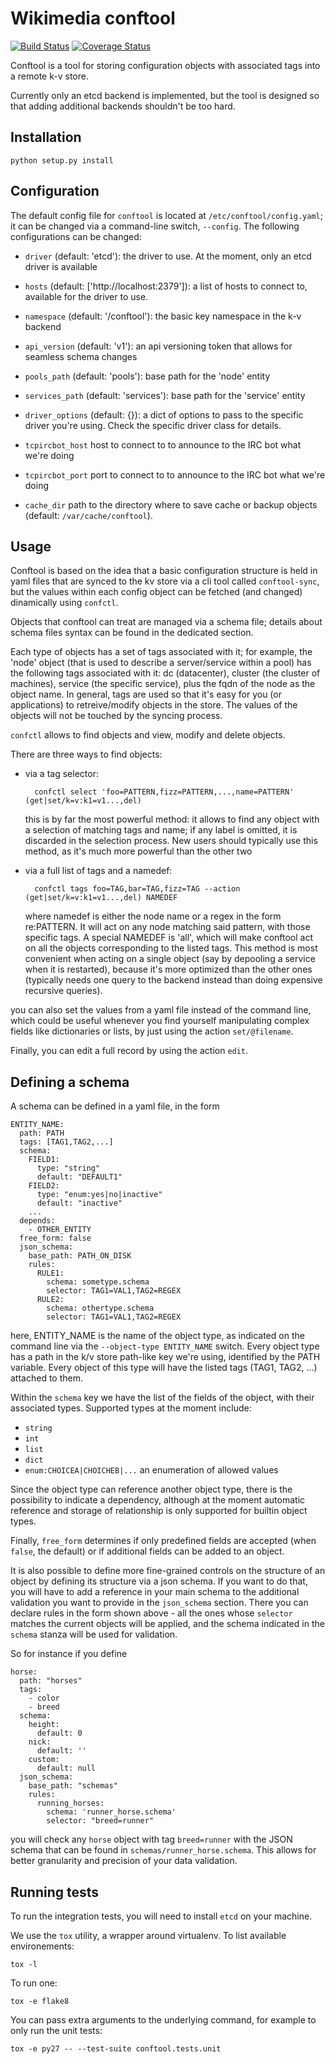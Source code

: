 Wikimedia conftool
=======================

[![Build Status](https://travis-ci.org/wikimedia/operations-software-conftool.svg?branch=master)](https://travis-ci.org/wikimedia/operations-software-conftool)
[![Coverage Status](https://coveralls.io/repos/github/wikimedia/operations-software-conftool/badge.svg?branch=master)](https://coveralls.io/github/wikimedia/operations-software-conftool?branch=master)

Conftool is a tool for storing configuration
objects with associated tags into a remote k-v store.

Currently only an etcd backend is implemented, but the tool is
designed so that adding additional backends shouldn't be too hard.

Installation
------------

    python setup.py install

Configuration
-------------

The default config file for `conftool` is located at
`/etc/conftool/config.yaml`; it can be changed via a command-line
switch, `--config`. The following configurations can be changed:

* `driver` (default: 'etcd'): the driver to use. At the moment, only an
  etcd driver is available

* `hosts` (default: ['http://localhost:2379']): a list of hosts to
  connect to, available for the driver to use.

* `namespace` (default: '/conftool'): the basic key namespace in the
  k-v backend

* `api_version` (default: 'v1'): an api versioning token that allows
  for seamless schema changes

* `pools_path` (default: 'pools'): base path for the 'node' entity

* `services_path` (default: 'services'): base path for the 'service' entity

* `driver_options` (default: {}): a dict of options to pass to the
  specific driver you're using. Check the specific driver class for
  details.

* `tcpircbot_host` host to connect to to announce to the IRC bot what
  we're doing

* `tcpircbot_port` port to connect to to announce to the IRC bot what
  we're doing

* `cache_dir` path to the directory where to save cache or backup objects
  (default: `/var/cache/conftool`).

Usage
-----

Conftool is based on the idea that a basic configuration structure is
held in yaml files that are synced to the kv store via a cli tool
called `conftool-sync`, but the values within each config object can be
fetched (and changed) dinamically using `confctl`.

Objects that conftool can treat are managed via a schema file; details
about schema files syntax can be found in the dedicated section.

Each type of objects has a set of tags associated with it; for example,
the 'node' object (that is used to describe a server/service within a
pool) has the following tags associated with it: dc (datacenter),
cluster (the cluster of machines), service (the specific service),
plus the fqdn of the node as the object name. In general, tags are
used so that it's easy for you (or applications) to retreive/modify
objects in the store. The values of the objects will not be touched by
the syncing process.

`confctl` allows to find objects and view, modify and delete objects.

There are three ways to find objects:

* via a tag selector:

        confctl select 'foo=PATTERN,fizz=PATTERN,...,name=PATTERN' (get|set/k=v:k1=v1...,del)

  this is by far the most powerful method: it allows to find any object with a
  selection of matching tags and name; if any label is omitted, it is discarded
  in the selection process. New users should typically use this method, as it's
  much more powerful than the other two

* via a full list of tags and a namedef:

        confctl tags foo=TAG,bar=TAG,fizz=TAG --action (get|set/k=v:k1=v1...,del) NAMEDEF

  where namedef is either the node name or a regex in the form re:PATTERN. It
  will act on any node matching said pattern, with those specific tags. A
  special NAMEDEF is 'all', which will make conftool act on all the objects
  corresponding to the listed tags. This method is most convenient when acting
  on a single object (say by depooling a service when it is restarted), because
  it's more optimized than the other ones (typically needs one query to the backend
  instead than doing expensive recursive queries).

you can also set the values from a yaml file instead of the command line,
which could be useful whenever you find yourself manipulating complex
fields like dictionaries or lists, by just using the action `set/@filename`.

Finally, you can edit a full record by using the action `edit`.

Defining a schema
-----------------

A schema can be defined in a yaml file, in the form

    ENTITY_NAME:
      path: PATH
      tags: [TAG1,TAG2,...]
      schema:
        FIELD1:
          type: "string"
          default: "DEFAULT1"
        FIELD2:
          type: "enum:yes|no|inactive"
          default: "inactive"
        ...
      depends:
        - OTHER_ENTITY
      free_form: false
      json_schema:
        base_path: PATH_ON_DISK
        rules:
          RULE1:
            schema: sometype.schema
            selector: TAG1=VAL1,TAG2=REGEX
          RULE2:
            schema: othertype.schema
            selector: TAG1=VAL1,TAG2=REGEX

here, ENTITY_NAME is the name of the object type, as indicated on the
command line via the `--object-type ENTITY_NAME` switch. Every object
type has a path in the k/v store path-like key we're using, identified
by the PATH variable. Every object of this type will have the listed
tags (TAG1, TAG2, ...) attached to them.

Within the `schema` key we have the list of the fields of the object,
with their associated types. Supported types at the moment include:

* `string`
* `int`
* `list`
* `dict`
* `enum:CHOICEA|CHOICHEB|...` an enumeration of allowed values

Since the object type can reference another object type, there is the
possibility to indicate a dependency, although at the moment automatic
reference and storage of relationship is only supported for builtin
object types.

Finally, `free_form` determines if only predefined fields are accepted
(when `false`, the default) or if additional fields can be added to an
object.

It is also possible to define more fine-grained controls on the structure
of an object by defining its structure via a json schema. If you want to do
that, you will have to add a reference in your main schema to the additional
validation you want to provide in the `json_schema` section. There you can
declare rules in the form shown above - all the ones whose `selector` matches
the current objects will be applied, and the schema indicated in the `schema`
stanza will be used for validation.

So for instance if you define

    horse:
      path: "horses"
      tags:
        - color
        - breed
      schema:
        height:
          default: 0
        nick:
          default: ''
        custom:
          default: null
      json_schema:
        base_path: "schemas"
        rules:
          running_horses:
            schema: 'runner_horse.schema'
            selector: "breed=runner"

you will check any `horse` object with tag `breed=runner` with the JSON schema that
can be found in `schemas/runner_horse.schema`. This allows for better granularity and precision of your data validation.



Running tests
-------------

To run the integration tests, you will need to install `etcd` on your machine.

We use the `tox` utility, a wrapper around virtualenv. To list available
environements:

    tox -l

To run one:

    tox -e flake8

You can pass extra arguments to the underlying command, for example to only run
the unit tests:

    tox -e py27 -- --test-suite conftool.tests.unit

